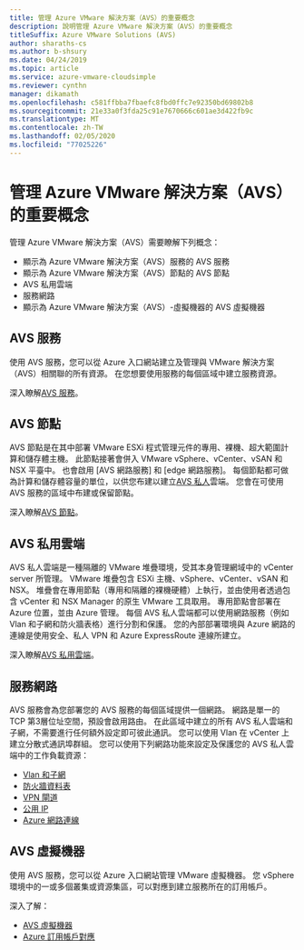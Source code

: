 ```yaml
---
title: 管理 Azure VMware 解決方案（AVS）的重要概念
description: 說明管理 Azure VMware 解決方案（AVS）的重要概念
titleSuffix: Azure VMware Solutions (AVS)
author: sharaths-cs
ms.author: b-shsury
ms.date: 04/24/2019
ms.topic: article
ms.service: azure-vmware-cloudsimple
ms.reviewer: cynthn
manager: dikamath
ms.openlocfilehash: c581ffbba7fbaefc8fbd0ffc7e92350bd69802b8
ms.sourcegitcommit: 21e33a0f3fda25c91e7670666c601ae3d422fb9c
ms.translationtype: MT
ms.contentlocale: zh-TW
ms.lasthandoff: 02/05/2020
ms.locfileid: "77025226"
---
```

# <a name="key-concepts-for-administration-of-azure-vmware-solutions-avs"></a>管理 Azure VMware 解決方案（AVS）的重要概念

管理 Azure VMware 解決方案（AVS）需要瞭解下列概念：

* 顯示為 Azure VMware 解決方案（AVS）服務的 AVS 服務
* 顯示為 Azure VMware 解決方案（AVS）節點的 AVS 節點
* AVS 私用雲端
* 服務網路
* 顯示為 Azure VMware 解決方案（AVS）-虛擬機器的 AVS 虛擬機器

## <a name="avs-service"></a>AVS 服務

使用 AVS 服務，您可以從 Azure 入口網站建立及管理與 VMware 解決方案（AVS）相關聯的所有資源。 在您想要使用服務的每個區域中建立服務資源。

深入瞭解[AVS 服務](cloudsimple-service.md)。

## <a name="avs-node"></a>AVS 節點

AVS 節點是在其中部署 VMware ESXi 程式管理元件的專用、裸機、超大範圍計算和儲存體主機。 此節點接著會併入 VMware vSphere、vCenter、vSAN 和 NSX 平臺中。 也會啟用 [AVS 網路服務] 和 [edge 網路服務]。 每個節點都可做為計算和儲存體容量的單位，以供您布建以建立[AVS 私人](cloudsimple-private-cloud.md)雲端。 您會在可使用 AVS 服務的區域中布建或保留節點。

深入瞭解[AVS 節點](cloudsimple-node.md)。

## <a name="avs-private-cloud"></a>AVS 私用雲端

AVS 私人雲端是一種隔離的 VMware 堆疊環境，受其本身管理網域中的 vCenter server 所管理。 VMware 堆疊包含 ESXi 主機、vSphere、vCenter、vSAN 和 NSX。 堆疊會在專用節點（專用和隔離的裸機硬體）上執行，並由使用者透過包含 vCenter 和 NSX Manager 的原生 VMware 工具取用。 專用節點會部署在 Azure 位置，並由 Azure 管理。 每個 AVS 私人雲端都可以使用網路服務（例如 Vlan 和子網和防火牆表格）進行分割和保護。 您的內部部署環境與 Azure 網路的連線是使用安全、私人 VPN 和 Azure ExpressRoute 連線所建立。

深入瞭解[AVS 私用雲端](cloudsimple-private-cloud.md)。

## <a name="service-networking"></a>服務網路

AVS 服務會為您部署您的 AVS 服務的每個區域提供一個網路。 網路是單一的 TCP 第3層位址空間，預設會啟用路由。 在此區域中建立的所有 AVS 私人雲端和子網，不需要進行任何額外設定即可彼此通訊。 您可以使用 Vlan 在 vCenter 上建立分散式通訊埠群組。 您可以使用下列網路功能來設定及保護您的 AVS 私人雲端中的工作負載資源：

* [Vlan 和子網](cloudsimple-vlans-subnets.md)
* [防火牆資料表](cloudsimple-firewall-tables.md)
* [VPN 閘道](cloudsimple-vpn-gateways.md)
* [公用 IP](cloudsimple-public-ip-address.md)
* [Azure 網路連線](cloudsimple-azure-network-connection.md)

## <a name="avs-virtual-machine"></a>AVS 虛擬機器

使用 AVS 服務，您可以從 Azure 入口網站管理 VMware 虛擬機器。 您 vSphere 環境中的一或多個叢集或資源集區，可以對應到建立服務所在的訂用帳戶。

深入了解：

* [AVS 虛擬機器](cloudsimple-virtual-machines.md)
* [Azure 訂用帳戶對應](https://docs.azure.cloudsimple.com/azure-subscription-mapping/)
